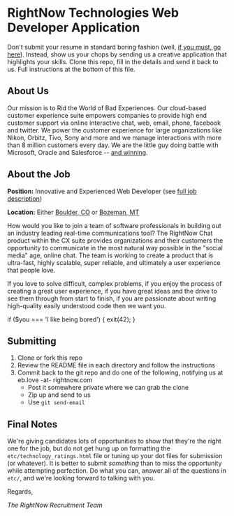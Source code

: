 RightNow Technologies Web Developer Application
===============================================
Don't submit your resume in standard boring fashion (well, [if you must, go here](http://www.rightnow.com/company-careers.php)). Instead, show us your chops by sending us a creative application that highlights your skills.  Clone this repo, fill in the details and send it back to us.  Full instructions at the bottom of this file.

About Us
--------
Our mission is to Rid the World of Bad Experiences.  Our cloud-based customer experience suite empowers companies to provide high end customer support via online interactive chat, web, email, phone, facebook and twitter.  We power the customer experience for large organizations like Nikon, Orbitz, Tivo, Sony and more and we manage interactions with more than 8 million customers every day.  We are the little guy doing battle with Microsoft, Oracle and Salesforce -- [and winning](http://www.rightnow.com/news-center.php).

About the Job
-------------
**Position:** Innovative and Experienced Web Developer (see [full job description](http://tbe.taleo.net/NA8/ats/careers/requisition.jsp?org=RIGHTNOW&cws=1&rid=1349))

**Location:** Either [Boulder, CO](http://www.bouldercolorado.gov/index.php?option=com_content&task=view&id=3226&Itemid=1059) or [Bozeman, MT](http://www.montana.edu/wwwpy/photos.htm)

How would you like to join a team of software professionals in building out an industry leading real-time communications tool? The RightNow Chat product within the CX suite provides organizations and their customers the opportunity to communicate in the most natural way possible in the "social media" age, online chat. The team is working to create a product that is ultra-fast, highly scalable, super reliable, and ultimately a user experience that people love.

If you love to solve difficult, complex problems, if you enjoy the process of creating a great user experience, if you have great ideas and the drive to see them through from start to finish, if you are passionate about writing high-quality easily understood code then we want you.

if ($you === 'I like being bored')
{
    exit(42);
}

Submitting
----------
1. Clone or fork this repo
2. Review the README file in each directory and follow the instructions
3. Commit back to the git repo and do one of the following, notifying us at eb.love -at- rightnow.com
    * Post it somewhere private where we can grab the clone
    * Zip up and send to us
    * Use `git send-email`

Final Notes
-----------
We're giving candidates lots of opportunities to show that they're the right one for the job, but do not get hung up on formatting the `etc/technology_ratings.html` file or tuning up your dot files for submission (or whatever).  It is better to submit *something* than to miss the opportunity while attempting perfection.  Do what you can, answer all of the questions in `etc/`, and we're looking forward to talking with you.

Regards,

*The RightNow Recruitment Team*
